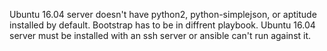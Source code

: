 Ubuntu 16.04 server doesn't have python2, python-simplejson, or aptitude
installed by default. Bootstrap has to be in diffrent playbook.
Ubuntu 16.04 server must be installed with an ssh server or ansible can't
run against it.
